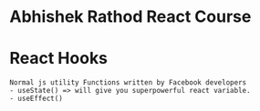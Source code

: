 # Abhishek Rathod React Course


# React Hooks
    Normal js utility Functions written by Facebook developers
    - useState() => will give you superpowerful react variable.
    - useEffect()
